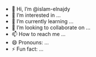 - 👋 Hi, I’m @islam-elnajdy
- 👀 I’m interested in ...
- 🌱 I’m currently learning ...
- 💞️ I’m looking to collaborate on ...
- 📫 How to reach me ...
- 😄 Pronouns: ...
- ⚡ Fun fact: ...

<!---
islam-elnajdy/islam-elnajdy is a ✨ special ✨ repository because its `README.md` (this file) appears on your GitHub profile.
You can click the Preview link to take a look at your changes.
--->
